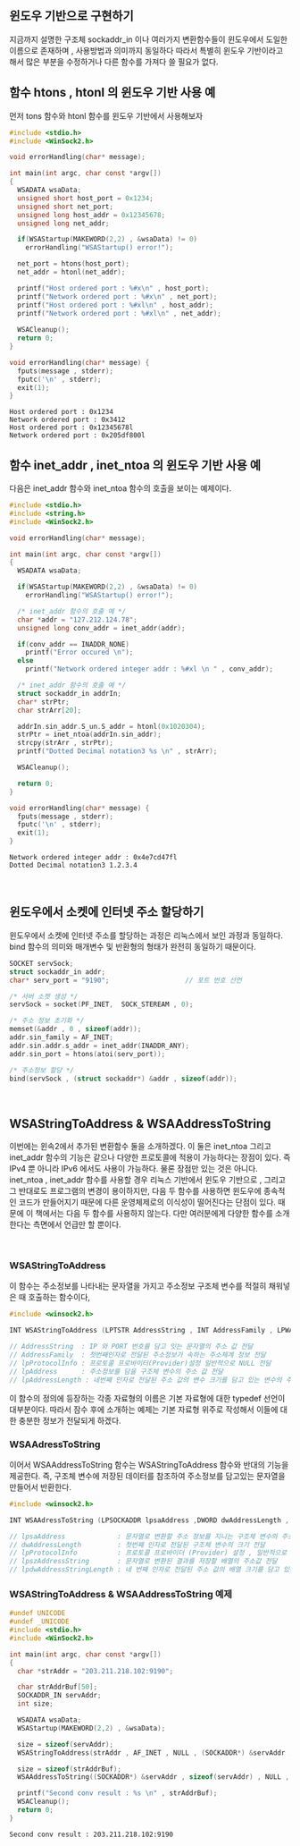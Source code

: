 ## 윈도우 기반으로 구현하기
지금까지 설명한 구조체 sockaddr_in 이나 여러가지 변환함수들이 윈도우에서 도일한 이름으로 존재하며 , 사용방법과 의미까지 동일하다 따라서 특별히 윈도우 기반이라고 해서 많은 부분을 수정하거나 다른 함수를 가져다 쓸 필요가 없다.

## 함수 htons , htonl 의 윈도우 기반 사용 예
먼저 tons 함수와 htonl 함수를 윈도우 기반에서 사용해보자

```c
#include <stdio.h>
#include <WinSock2.h>

void errorHandling(char* message);

int main(int argc, char const *argv[])
{
  WSADATA wsaData;
  unsigned short host_port = 0x1234;
  unsigned short net_port;
  unsigned long host_addr = 0x12345678;
  unsigned long net_addr;

  if(WSAStartup(MAKEWORD(2,2) , &wsaData) != 0) 
    errorHandling("WSAStartup() error!");

  net_port = htons(host_port);
  net_addr = htonl(net_addr);

  printf("Host ordered port : %#x\n" , host_port);
  printf("Network ordered port : %#x\n" , net_port);
  printf("Host ordered port : %#xl\n" , host_addr);
  printf("Network ordered port : %#xl\n" , net_addr);
 
  WSACleanup();
  return 0;
}

void errorHandling(char* message) {
  fputs(message , stderr);
  fputc('\n' , stderr);
  exit(1);
}
```

```
Host ordered port : 0x1234
Network ordered port : 0x3412
Host ordered port : 0x12345678l
Network ordered port : 0x205df800l
```

## 함수 inet_addr , inet_ntoa 의 윈도우 기반 사용 예
다음은 inet_addr 함수와 inet_ntoa 함수의 호출을 보이는 예제이다.

```c
#include <stdio.h>
#include <string.h>
#include <WinSock2.h>

void errorHandling(char* message);

int main(int argc, char const *argv[])
{
  WSADATA wsaData;

  if(WSAStartup(MAKEWORD(2,2) , &wsaData) != 0) 
    errorHandling("WSAStartup() error!");

  /* inet_addr 함수의 호출 예 */
  char *addr = "127.212.124.78";
  unsigned long conv_addr = inet_addr(addr);

  if(conv_addr == INADDR_NONE) 
    printf("Error occured \n");
  else 
    printf("Network ordered integer addr : %#xl \n " , conv_addr);

  /* inet_addr 함수의 호출 예 */
  struct sockaddr_in addrIn;
  char* strPtr;
  char strArr[20];

  addrIn.sin_addr.S_un.S_addr = htonl(0x1020304);
  strPtr = inet_ntoa(addrIn.sin_addr);
  strcpy(strArr , strPtr);
  printf("Dotted Decimal notation3 %s \n" , strArr);

  WSACleanup();

  return 0;
}

void errorHandling(char* message) {
  fputs(message , stderr);
  fputc('\n' , stderr);
  exit(1);
}
```

```
Network ordered integer addr : 0x4e7cd47fl 
Dotted Decimal notation3 1.2.3.4
```

<br/>

## 윈도우에서 소켓에 인터넷 주소 할당하기
윈도우에서 소켓에 인터넷 주소를 할당하는 과정은 리눅스에서 보인 과정과 동일하다. bind 함수의 의미와 매개변수 및 반환형의 형태가 완전히 동일하기 때문이다.


```c
SOCKET servSock;
struct sockaddr_in addr;
char* serv_port = "9190";                   // 포트 번호 선언

/* 서버 소켓 생성 */
servSock = socket(PF_INET,  SOCK_STEREAM , 0);

/* 주소 정보 초기화 */
memset(&addr , 0 , sizeof(addr));       
addr.sin_family = AF_INET;        
addr.sin.addr.s_addr = inet_addr(INADDR_ANY);
addr.sin_port = htons(atoi(serv_port)); 

/* 주소정보 할당 */
bind(servSock , (struct sockaddr*) &addr , sizeof(addr));
```

<br/>

## WSAStringToAddress & WSAAddressToString
이번에는 윈속2에서 추가된 변환함수 둘을 소개하겠다. 이 둘은 inet_ntoa 그리고 inet_addr 함수의 기능은 같으나 다양한 프로토콜에 적용이 가능하다는 장점이 있다. 즉 IPv4 뿐 아니라 IPv6 에서도 사용이 가능하다. 물론 장점만 있는 것은 아니다. inet_ntoa , inet_addr 함수를 사용할 경우 리눅스 기반에서 윈도우 기반으로 , 그리고 그 반대로도 프로그램의 변경이 용이하지만, 다음 두 함수를 사용하면 윈도우에 종속적인 코드가 만들어지기 때문에 다른 운영체제로의 이식성이 떨어진다는 단점이 있다. 때문에 이 책에서는 다음 두 함수를 사용하지 않는다. 다만 여러분에게 다양한 함수를 소개한다는 측면에서 언급만 할 뿐이다.

<br/>

### WSAStringToAddress
이 함수는 주소정보를 나타내는 문자열을 가지고 주소정보 구조체 변수를 적절히 채워넣은 때 호출하는 함수이다,

```c
#include <winsock2.h>

INT WSAStringToAddress (LPTSTR AddressString , INT AddressFamily , LPWAPROTOCOL_INFO lpProtocolInfo, LPSOCKADDR lpAddress , LPINT lpAddressLength); // 성공 시 0 , 실패 시 SOCKET_ERROR 반환

// AddressString  : IP 와 PORT 번호를 담고 잇는 문자열의 주소 값 전달
// AddressFamily  : 첫번째인자로 전달된 주소정보가 속하는 주소체계 정보 전달
// lpProtocolInfo : 프로토콜 프로바이터(Provider)설정 일반적으로 NULL 전달
// lpAddress      : 주소정보를 담을 구조체 변수의 주소 값 전달
// lpAddressLength : 네번째 인자로 전달된 주소 값의 변수 크기를 담고 있는 변수의 주소 값 전달 
```

이 함수의 정의에 등장하는 각종 자료형의 이름은 기본 자료형에 대한 typedef 선언이 대부분이다. 따라서 잠수 후에 소개하는 예제는 기본 자료형 위주로 작성해서 이들에 대한 충분한 정보가 전달되게 하겠다.

### WSAAdressToString
이어서 WSAAddressToString 함수는 WSAStringToAddress 함수와 반대의 기능을 제공한다. 즉, 구조체 변수에 저장된 데이터를 참조하여 주소정보를 담고있는 문자열을 만들어서 반환한다.

```c
#include <winsock2.h>

INT WSAAdressToString (LPSOCKADDR lpsaAddress ,DWORD dwAddressLength , LPWSAPROTOCOL_INFO lpProtocolInfo , LPTSTR , lpszAddressString , LPDWORD lpdwAddressStringLength); // 성공 시 0 , 실패 시 SOCKET_ERROR 반환

// lpsaAddress             : 문자열로 변환할 주소 정보를 지니는 구조체 변수의 주소 값 전달
// dwAddressLength         : 첫번째 인자로 전달된 구조체 변수의 크기 전달
// lpProtocolInfo          : 프로토콜 프로바이더 (Provider) 설정 , 일반적으로 NULL 전달
// lpszAddressString       : 문자열로 변환된 결과를 저장할 배열의 주소값 전달
// lpdwAddressStringLength : 네 번째 인자로 전달된 주소 값의 배열 크기를 담고 있는 변수의 주소값 전달
```


### WSAStringToAddress & WSAAddressToString 예제
```c
#undef UNICODE
#undef _UNICODE
#include <stdio.h>
#include <WinSock2.h>

int main(int argc, char const *argv[])
{
  char *strAddr = "203.211.218.102:9190";

  char strAddrBuf[50];
  SOCKADDR_IN servAddr;
  int size;

  WSADATA wsaData;
  WSAStartup(MAKEWORD(2,2) , &wsaData);

  size = sizeof(servAddr);
  WSAStringToAddress(strAddr , AF_INET , NULL , (SOCKADDR*) &servAddr , &size);

  size = sizeof(strAddrBuf);
  WSAAddressToString((SOCKADDR*) &servAddr , sizeof(servAddr) , NULL , strAddrBuf , &size);

  printf("Second conv result : %s \n" , strAddrBuf);
  WSACleanup();
  return 0;
}
```

```
Second conv result : 203.211.218.102:9190
```